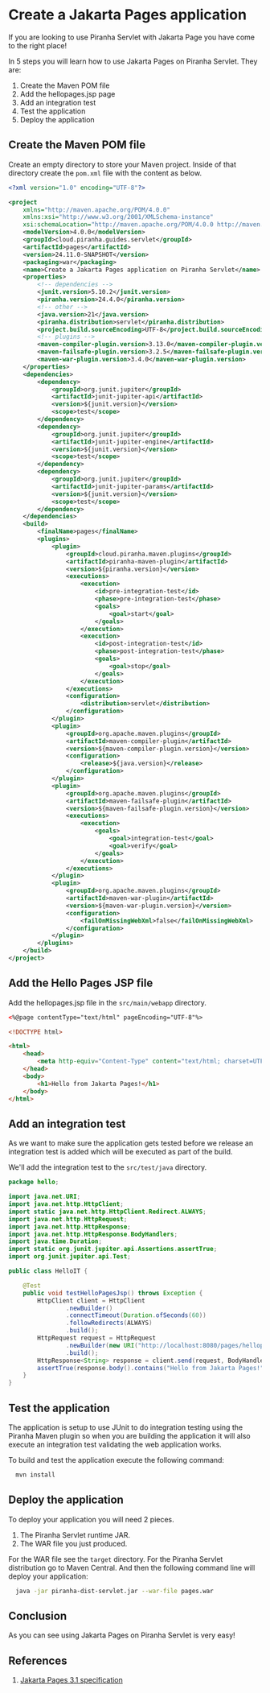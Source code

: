 # Create a Jakarta Pages application

If you are looking to use Piranha Servlet with Jakarta Page you have come to the
right place!

In 5 steps you will learn how to use Jakarta Pages on Piranha Servlet. They are:

1. Create the Maven POM file
1. Add the hellopages.jsp page
1. Add an integration test
1. Test the application
1. Deploy the application

## Create the Maven POM file

Create an empty directory to store your Maven project. Inside of that directory 
create the ```pom.xml``` file with the content as below.

```xml
<?xml version="1.0" encoding="UTF-8"?>

<project
    xmlns="http://maven.apache.org/POM/4.0.0"
    xmlns:xsi="http://www.w3.org/2001/XMLSchema-instance"
    xsi:schemaLocation="http://maven.apache.org/POM/4.0.0 http://maven.apache.org/xsd/maven-4.0.0.xsd">
    <modelVersion>4.0.0</modelVersion>
    <groupId>cloud.piranha.guides.servlet</groupId>
    <artifactId>pages</artifactId>
    <version>24.11.0-SNAPSHOT</version>
    <packaging>war</packaging>
    <name>Create a Jakarta Pages application on Piranha Servlet</name>
    <properties>
        <!-- dependencies -->
        <junit.version>5.10.2</junit.version>
        <piranha.version>24.4.0</piranha.version>
        <!-- other -->
        <java.version>21</java.version>
        <piranha.distribution>servlet</piranha.distribution>
        <project.build.sourceEncoding>UTF-8</project.build.sourceEncoding>
        <!-- plugins -->
        <maven-compiler-plugin.version>3.13.0</maven-compiler-plugin.version>
        <maven-failsafe-plugin.version>3.2.5</maven-failsafe-plugin.version>
        <maven-war-plugin.version>3.4.0</maven-war-plugin.version>
    </properties>
    <dependencies>
        <dependency>
            <groupId>org.junit.jupiter</groupId>
            <artifactId>junit-jupiter-api</artifactId>
            <version>${junit.version}</version>
            <scope>test</scope>
        </dependency>
        <dependency>
            <groupId>org.junit.jupiter</groupId>
            <artifactId>junit-jupiter-engine</artifactId>
            <version>${junit.version}</version>
            <scope>test</scope>
        </dependency>
        <dependency>
            <groupId>org.junit.jupiter</groupId>
            <artifactId>junit-jupiter-params</artifactId>
            <version>${junit.version}</version>
            <scope>test</scope>
        </dependency>
    </dependencies>
    <build>
        <finalName>pages</finalName>
        <plugins>
            <plugin>
                <groupId>cloud.piranha.maven.plugins</groupId>
                <artifactId>piranha-maven-plugin</artifactId>
                <version>${piranha.version}</version>
                <executions>
                    <execution>
                        <id>pre-integration-test</id>
                        <phase>pre-integration-test</phase>
                        <goals>
                            <goal>start</goal>
                        </goals>
                    </execution>
                    <execution>
                        <id>post-integration-test</id>
                        <phase>post-integration-test</phase>
                        <goals>
                            <goal>stop</goal>
                        </goals>
                    </execution>
                </executions>
                <configuration>
                    <distribution>servlet</distribution>
                </configuration>
            </plugin>
            <plugin>
                <groupId>org.apache.maven.plugins</groupId>
                <artifactId>maven-compiler-plugin</artifactId>
                <version>${maven-compiler-plugin.version}</version>
                <configuration>
                    <release>${java.version}</release>
                </configuration>
            </plugin>
            <plugin>
                <groupId>org.apache.maven.plugins</groupId>
                <artifactId>maven-failsafe-plugin</artifactId>
                <version>${maven-failsafe-plugin.version}</version>
                <executions>
                    <execution>
                        <goals>
                            <goal>integration-test</goal>
                            <goal>verify</goal>
                        </goals>
                    </execution>
                </executions>
            </plugin>
            <plugin>
                <groupId>org.apache.maven.plugins</groupId>
                <artifactId>maven-war-plugin</artifactId>
                <version>${maven-war-plugin.version}</version>
                <configuration>
                    <failOnMissingWebXml>false</failOnMissingWebXml>
                </configuration>
            </plugin>
        </plugins>
    </build>
</project>
```

## Add the Hello Pages JSP file

Add the hellopages.jsp file in the `src/main/webapp` directory.

```html
<%@page contentType="text/html" pageEncoding="UTF-8"%>

<!DOCTYPE html>

<html>
    <head>
        <meta http-equiv="Content-Type" content="text/html; charset=UTF-8">
    </head>
    <body>
        <h1>Hello from Jakarta Pages!</h1>
    </body>
</html>
```

## Add an integration test

As we want to make sure the application gets tested before we release an 
integration test is added which will be executed as part of the build.

We'll add the integration test to the `src/test/java` directory.

```java
package hello;

import java.net.URI;
import java.net.http.HttpClient;
import static java.net.http.HttpClient.Redirect.ALWAYS;
import java.net.http.HttpRequest;
import java.net.http.HttpResponse;
import java.net.http.HttpResponse.BodyHandlers;
import java.time.Duration;
import static org.junit.jupiter.api.Assertions.assertTrue;
import org.junit.jupiter.api.Test;

public class HelloIT {

    @Test
    public void testHelloPagesJsp() throws Exception {
        HttpClient client = HttpClient
                .newBuilder()
                .connectTimeout(Duration.ofSeconds(60))
                .followRedirects(ALWAYS)
                .build();
        HttpRequest request = HttpRequest
                .newBuilder(new URI("http://localhost:8080/pages/hellopages.jsp"))
                .build();
        HttpResponse<String> response = client.send(request, BodyHandlers.ofString());
        assertTrue(response.body().contains("Hello from Jakarta Pages!"));
    }
}
```

## Test the application

The application is setup to use JUnit to do integration testing using the 
Piranha Maven plugin so when you are building the application it will also 
execute an integration test validating the web application works.

To build and test the application execute the following command:

```bash
  mvn install
```

## Deploy the application

To deploy your application you will need 2 pieces. 

1. The Piranha Servlet runtime JAR.
2. The WAR file you just produced. 

For the WAR file see the `target` directory. For the Piranha Servlet
distribution go to Maven Central. And then the following command line will
deploy your application:

```bash
  java -jar piranha-dist-servlet.jar --war-file pages.war
```

## Conclusion

As you can see using Jakarta Pages on Piranha Servlet is very easy!

## References

1. [Jakarta Pages 3.1 specification](https://jakarta.ee/specifications/pages/3.1/)

